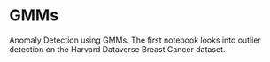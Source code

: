 # GMMs
Anomaly Detection using GMMs.
The first notebook looks into outlier detection on the Harvard Dataverse Breast Cancer dataset.
